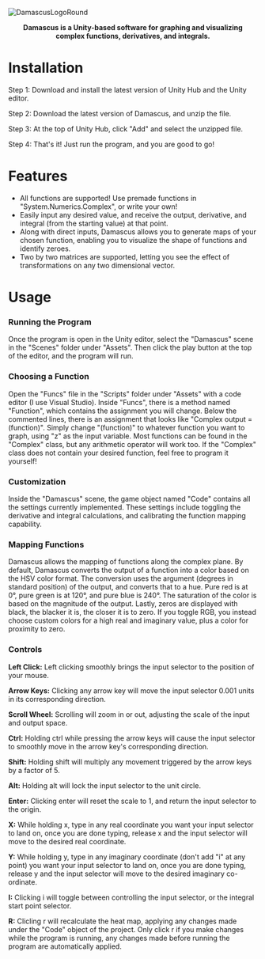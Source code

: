 ![DamascusLogoRound](https://github.com/8bithunter/Damascus/assets/148516367/8bd5e2e5-c19f-4519-9ccd-7e57b1778626)

<div align="center">
  <p><strong>Damascus is a Unity-based software for graphing and visualizing complex functions, derivatives, and integrals.</strong></p>
</div>

# Installation
Step 1: Download and install the latest version of Unity Hub and the Unity editor.

Step 2: Download the latest version of Damascus, and unzip the file.

Step 3: At the top of Unity Hub, click "Add" and select the unzipped file.

Step 4: That's it! Just run the program, and you are good to go!

# Features
- All functions are supported! Use premade functions in "System.Numerics.Complex", or write your own!
- Easily input any desired value, and receive the output, derivative, and integral (from the starting value) at that point.
- Along with direct inputs, Damascus allows you to generate maps of your chosen function, enabling you to visualize the shape of functions and identify zeroes.
- Two by two matrices are supported, letting you see the effect of transformations on any two dimensional vector.

# Usage
### Running the Program
Once the program is open in the Unity editor, select the "Damascus" scene in the "Scenes" folder under "Assets". Then click the play button at the top of the editor, and the program will run.

### Choosing a Function
Open the "Funcs" file in the "Scripts" folder under "Assets" with a code editor (I use Visual Studio). Inside "Funcs", there is a method named "Function", which contains the assignment you will change. Below the commented lines, there is an assignment that looks like "Complex output = (function)". Simply change "(function)" to whatever function you want to graph, using "z" as the input variable. Most functions can be found in the "Complex" class, but any arithmetic operator will work too. If the "Complex" class does not contain your desired function, feel free to program it yourself!

### Customization 
Inside the "Damascus" scene, the game object named "Code" contains all the settings currently implemented. These settings include toggling the derivative and integral calculations, and calibrating the function mapping capability.

### Mapping Functions
Damascus allows the mapping of functions along the complex plane. By default, Damascus converts the output of a function into a color based on the HSV color format. The conversion uses the argument (degrees in standard position) of the output, and converts that to a hue. Pure red is at 0°, pure green is at 120°, and pure blue is 240°. The saturation of the color is based on the magnitude of the output. Lastly, zeros are displayed with black, the blacker it is, the closer it is to zero. If you toggle RGB, you instead choose custom colors for a high real and imaginary value, plus a color for proximity to zero.

### Controls
<strong>Left Click:</strong> Left clicking smoothly brings the input selector to the position of your mouse.

<strong>Arrow Keys:</strong> Clicking any arrow key will move the input selector 0.001 units in its corresponding direction.

<strong>Scroll Wheel:</strong> Scrolling will zoom in or out, adjusting the scale of the input and output space.

<strong>Ctrl:</strong> Holding ctrl while pressing the arrow keys will cause the input selector to smoothly move in the arrow key's corresponding direction.

<strong>Shift:</strong> Holding shift will multiply any movement triggered by the arrow keys by a factor of 5.

<strong>Alt:</strong> Holding alt will lock the input selector to the unit circle.

<strong>Enter:</strong> Clicking enter will reset the scale to 1, and return the input selector to the origin.

<strong>X:</strong> While holding x, type in any real coordinate you want your input selector to land on, once you are done typing, release x and the input selector will move to the desired real coordinate.

<strong>Y:</strong> While holding y, type in any imaginary coordinate (don't add "i" at any point) you want your input selector to land on, once you are done typing, release y and the input selector will move to the desired imaginary co-ordinate.

<strong>I:</strong> Clicking i will toggle between controlling the input selector, or the integral start point selector.

<strong>R:</strong> Clicling r will recalculate the heat map, applying any changes made under the "Code" object of the project. Only click r if you make changes while the program is running, any changes made before running the program are automatically applied.
